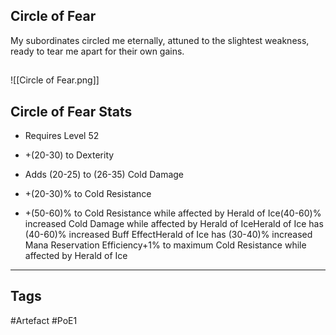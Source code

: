 ## Circle of Fear
My subordinates circled me eternally, attuned to the slightest weakness, ready to tear me apart for their own gains.
##
![[Circle of Fear.png]]
## Circle of Fear Stats
- Requires Level 52

- +(20-30) to Dexterity
- Adds (20-25) to (26-35) Cold Damage
- +(20-30)% to Cold Resistance
- +(50-60)% to Cold Resistance while affected by Herald of Ice(40-60)% increased Cold Damage while affected by Herald of IceHerald of Ice has (40-60)% increased Buff EffectHerald of Ice has (30-40)% increased Mana Reservation Efficiency+1% to maximum Cold Resistance while affected by Herald of Ice


---
## Tags
#Artefact
#PoE1